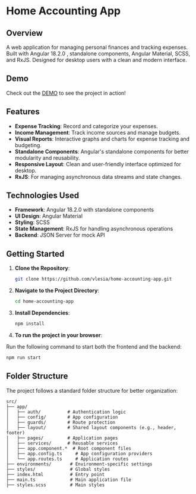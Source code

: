 # Home Accounting App

## Overview

A web application for managing personal finances and tracking expenses. Built with Angular 18.2.0 , standalone components, Angular Material, SCSS, and RxJS. Designed for desktop users with a clean and modern interface.

## Demo

Check out the [DEMO](https://home-accounting-app.vercel.app) to see the project in action!

## Features

- **Expense Tracking**: Record and categorize your expenses.
- **Income Management**: Track income sources and manage budgets.
- **Visual Reports**: Interactive graphs and charts for expense tracking and budgeting.
- **Standalone Components**: Angular's standalone components for better modularity and reusability.
- **Responsive Layout**: Clean and user-friendly interface optimized for desktop.
- **RxJS**: For managing asynchronous data streams and state changes.

## Technologies Used

- **Framework**: Angular 18.2.0  with standalone components
- **UI Design**: Angular Material
- **Styling**: SCSS
- **State Management**: RxJS for handling asynchronous operations
- **Backend**: JSON Server for mock API

## Getting Started

1. **Clone the Repository**:

   ```bash
   git clone https://github.com/vlesia/home-accounting-app.git

   ```

2. **Navigate to the Project Directory**:

   ```bash
   cd home-accounting-app

   ```

3. **Install Dependencies**:

   ```bash
   npm install

   ```

4. **To run the project in your browser**:

Run the following command to start both the frontend and the backend:

```bash
npm run start

```

## Folder Structure

The project follows a standard folder structure for better organization:

```
src/
├── app/
│   ├── auth/          # Authentication logic
│   ├── config/        # App configuration
│   ├── guards/        # Route protection
│   ├── layout/        # Shared layout components (e.g., header, footer)
│   ├── pages/         # Application pages 
│   ├── services/      # Reusable services
│   ├── app.component.*  # Root component files
│   ├── app.config.ts     # App configuration providers
│   └── app.routes.ts     # Application routes
├── environments/       # Environment-specific settings
├── styles/             # Global styles
├── index.html          # Entry point
├── main.ts             # Main application file
├── styles.scss         # Main styles

```
